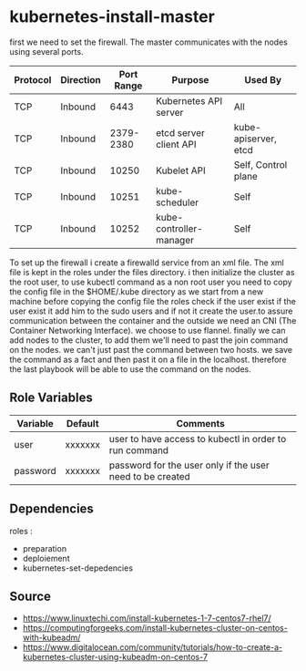 
kubernetes-install-master
===========================

first we need to set the firewall. The master communicates with the nodes using several ports. 

|Protocol |	Direction	|Port Range |	Purpose |	Used By |
|----------------------|----------------|-------------------|--------------------------------|--------------|
| TCP |	Inbound	| 6443 |	Kubernetes API server| All |
| TCP |	Inbound |	2379-2380 |	etcd server client API |	kube-apiserver, etcd |
| TCP | Inbound	| 10250 |	Kubelet API	| Self, Control plane|
| TCP | Inbound |	10251	| kube-scheduler |	Self |
| TCP |	Inbound |	10252 |	kube-controller-manager |	Self |

To set up the firewall i create a firewalld service from an xml file. The xml file is kept in the roles under the files directory.
i then initialize the cluster as the root user, to use kubectl command as a non root user you need to copy the config file in the $HOME/.kube directory 
as we start from a new machine before copying the config file the roles check if the user exist if the user exist it add him to the sudo users and if not it create the user.to assure communication between the container and the outside we need an CNI (The Container Networking Interface). we choose to use flannel. finally we can add nodes to the cluster, to add them we'll need to past the join command on the nodes. we can't just past the command between two hosts. we save the command as a fact and then past it on a file in the localhost. therefore the last playbook will be able to use the command on the nodes.



Role Variables
--------------

|  Variable | Default  |  Comments |  
|----------------------|----------------|-----------------------------------------------------------------|
|user|xxxxxxx| user to have access to kubectl in order to run command |
|password|xxxxxxx| password for the user only if the user need to be created |
 
Dependencies
------------

roles :  
  + preparation
  + deploiement 
  + kubernetes-set-depedencies


Source
-------
  
  - https://www.linuxtechi.com/install-kubernetes-1-7-centos7-rhel7/
  - https://computingforgeeks.com/install-kubernetes-cluster-on-centos-with-kubeadm/
  - https://www.digitalocean.com/community/tutorials/how-to-create-a-kubernetes-cluster-using-kubeadm-on-centos-7


